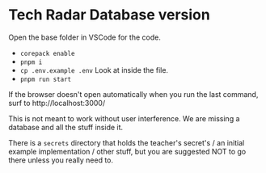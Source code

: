 # Tech Radar Database version

Open the base folder in VSCode for the code.

- `corepack enable`
- `pnpm i`
- `cp .env.example .env` Look at inside the file.
- `pnpm run start`

If the browser doesn't open automatically when you run the last command, surf to http://localhost:3000/

This is not meant to work without user interference. We are missing a database and all the stuff inside it.

There is a `secrets` directory that holds the teacher's secret's / an initial example implementation / other stuff, but you are suggested NOT to go there unless you really need to.
